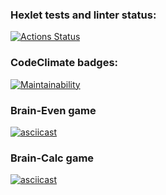 ### Hexlet tests and linter status:
[![Actions Status](https://github.com/gudzii-ov/python-project-49/actions/workflows/hexlet-check.yml/badge.svg)](https://github.com/gudzii-ov/python-project-49/actions)

### CodeClimate badges:
[![Maintainability](https://api.codeclimate.com/v1/badges/003b1d436a6ac566285a/maintainability)](https://codeclimate.com/github/gudzii-ov/python-project-49/maintainability)

### Brain-Even game
[![asciicast](https://asciinema.org/a/pKDk6vGygJVwWGLhyzGX5Gwmr.svg)](https://asciinema.org/a/pKDk6vGygJVwWGLhyzGX5Gwmr)

### Brain-Calc game
[![asciicast](https://asciinema.org/a/jUIKzUqnOgBu8tIUAJytAlZ2V.svg)](https://asciinema.org/a/jUIKzUqnOgBu8tIUAJytAlZ2V)
